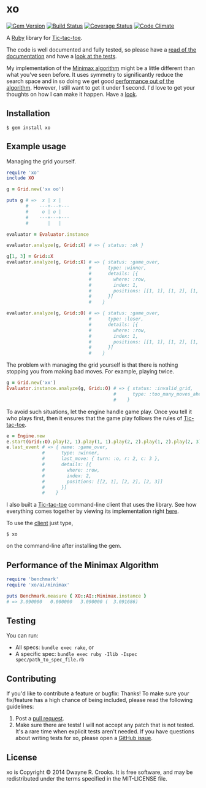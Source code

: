 # xo

[![Gem Version](https://badge.fury.io/rb/xo.svg)](http://badge.fury.io/rb/xo)
[![Build Status](https://travis-ci.org/dwayne/xo.svg?branch=master)](https://travis-ci.org/dwayne/xo)
[![Coverage Status](https://coveralls.io/repos/dwayne/xo/badge.png)](https://coveralls.io/r/dwayne/xo)
[![Code Climate](https://codeclimate.com/github/dwayne/xo.png)](https://codeclimate.com/github/dwayne/xo)

A [Ruby](http://www.ruby-lang.org/en/) library for [Tic-tac-toe](http://en.wikipedia.org/wiki/Tic-tac-toe).

The code is well documented and fully tested, so please have a [read of the documentation](http://rubydoc.info/github/dwayne/xo) and have a [look at the tests](https://github.com/dwayne/xo/tree/master/spec/xo).

My implementation of the [Minimax algorithm](http://en.wikipedia.org/wiki/Minimax#Minimax_algorithm_with_alternate_moves) might be a little different than what you've seen before. It uses symmetry to significantly reduce the search space and in so doing we get good [performance out of the algorithm](#performance-of-the-minimax-algorithm). However, I still want to get it under 1 second. I'd love to get your thoughts on how I can make it happen. Have a [look](https://github.com/dwayne/xo/blob/master/lib/xo/ai/minimax.rb#L23).

## Installation

```
$ gem install xo
```

## Example usage

Managing the grid yourself.

```ruby
require 'xo'
include XO

g = Grid.new('xx oo')

puts g # =>  x | x |
       #    ---+---+---
       #     o | o |
       #    ---+---+---
       #       |   |

evaluator = Evaluator.instance

evaluator.analyze(g, Grid::X) # => { status: :ok }

g[1, 3] = Grid::X
evaluator.analyze(g, Grid::X) # => { status: :game_over,
                              #      type: :winner,
                              #      details: [{
                              #        where: :row,
                              #        index: 1,
                              #        positions: [[1, 1], [1, 2], [1, 3]]
                              #      }]
                              #    }

evaluator.analyze(g, Grid::O) # => { status: :game_over,
                              #      type: :loser,
                              #      details: [{
                              #        where: :row,
                              #        index: 1,
                              #        positions: [[1, 1], [1, 2], [1, 3]]
                              #      }]
                              #    }
```

The problem with managing the grid yourself is that there is nothing stopping you from making bad moves. For example, playing twice.

```ruby
g = Grid.new('xx')
Evaluator.instance.analyze(g, Grid::O) # => { status: :invalid_grid,
                                       #      type: :too_many_moves_ahead
                                       #    }
```

To avoid such situations, let the engine handle game play. Once you tell it who plays first, then it ensures that the game play follows the rules of [Tic-tac-toe](http://en.wikipedia.org/wiki/Tic-tac-toe).

```ruby
e = Engine.new
e.start(Grid::O).play(2, 1).play(1, 1).play(2, 2).play(1, 2).play(2, 3)
e.last_event # => { name: :game_over,
             #      type: :winner,
             #      last_move: { turn: :o, r: 2, c: 3 },
             #      details: [{
             #        where: :row,
             #        index: 2,
             #        positions: [[2, 1], [2, 2], [2, 3]]
             #      }]
             #    }
```

I also built a [Tic-tac-toe](http://en.wikipedia.org/wiki/Tic-tac-toe) command-line client that uses the library. See how everything comes together by viewing its implementation right [here](https://github.com/dwayne/xo/blob/master/bin/xo).

To use the [client](https://github.com/dwayne/xo/blob/master/bin/xo) just type,

```
$ xo
```

on the command-line after installing the gem.

## Performance of the Minimax Algorithm

```ruby
require 'benchmark'
require 'xo/ai/minimax'

puts Benchmark.measure { XO::AI::Minimax.instance }
# => 3.090000   0.000000   3.090000 (  3.091686)
```

## Testing

You can run:

- All specs: `bundle exec rake`, or
- A specific spec: `bundle exec ruby -Ilib -Ispec spec/path_to_spec_file.rb`

## Contributing

If you'd like to contribute a feature or bugfix: Thanks! To make sure your fix/feature has a high chance of being included, please read the following guidelines:

1. Post a [pull request](https://github.com/dwayne/xo/compare/).
2. Make sure there are tests! I will not accept any patch that is not tested. It's a rare time when explicit tests aren't needed. If you have questions about writing tests for xo, please open a [GitHub issue](https://github.com/dwayne/xo/issues/new).

## License

xo is Copyright © 2014 Dwayne R. Crooks. It is free software, and may be redistributed under the terms specified in the MIT-LICENSE file.
